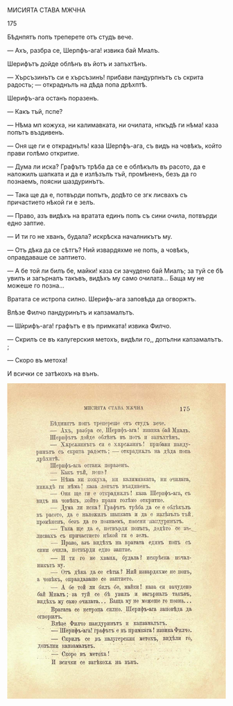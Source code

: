 ﻿МИСИЯТА СТАВА МЖЧНА

175

Бѣднпятъ попъ треперете отъ студъ вече.

— Ахъ, разбра се, Шерпфъ-ага! извика бай Миалъ.

Шерифътъ дойде облѣнъ въ йотъ и запъхтѣнъ.

— Хърсъзинътъ си е хърсъзинъ! прибави пандурпнътъ съ скрита радость; — откраднълъ на дѣда попа дрѣхптѣ.

Шерифъ-ага останъ поразенъ.

— Какъ тъй, пспе?

— Нѣма мп кожуха, ни калимавката, ни очилата, нпкъдѣ ги нѣма! каза попътъ въздивенъ.

— Оня ще ги е откраднълъ! каза Шерпфъ-ага, съ видъ на човѣкъ, който прави голѣмо откритие.

— Дума ли иска? Графътъ трѣба да се е облѣкълъ въ расото, да е наложилъ шапката и да е излѣзълъ тъй, промѣненъ, безъ да го познаемъ, поясни шаздуринътъ.

— Така ще да е, потвърди попътъ, додѣто се згк лисвахъ съ причастието нѣкой ги е зелъ.

— Право, азъ видѣхъ на вратата единъ попъ съ сини очила, потвърди едно заптие.

— И ти го не хванъ, будала? искрѣска началникътъ му.

— Отъ дѣка да се сѣтгъ? Ний извардяхме не попъ, а човѣкъ, оправдаваше се заптието.

— А бе той ли билъ бе, майки! каза си зачудено бай Миалъ; за туй се бѣ увилъ и загърналъ такъвъ, видѣхъ му само очилата... Баща му не можеше го позна...

Вратата се истропа силно. Шерифъ-ага заповѣда да огворжтъ.

Влѣзе Филчо пандуринътъ и капзамалътъ.

— Шѝрифъ-ага! графътъ е въ примката! извика Филчо.

— Скрилъ се въ калугерския метохъ, видѣли го,, допълни капзамалътъ. ;

— Скоро въ метоха!

И всички се затѣкохъ на вънъ.

![original](images/198.jpg)

